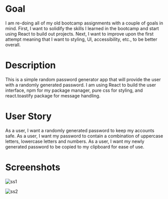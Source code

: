 # Goal
I am re-doing all of my old bootcamp assignments with a couple of goals in mind. First, I want to solidify the skills I learned in the bootcamp and start using React to build out projects. Next, I want to improve upon the first attempt meaning that I want to styling, UI, accessibility, etc., to be better overall. 

# Description
This is a simple random password generator app that will provide the user with a randomly generated password. I am using React to build the user interface, npm for my package manager, pure css for styling, and react.toastify package for message handling.

# User Story
As a user, I want a randomly generated password to keep my accounts safe.
As a user, I want my password to contain a combination of uppercase letters, lowercase letters and numbers.
As a user, I want my newly generated password to be copied to my clipboard for ease of use.

# Screenshots
![ss1](https://user-images.githubusercontent.com/84674745/160506331-3be67fd3-3ba3-4d1d-9ab6-74382abfa94a.JPG)

![ss2](https://user-images.githubusercontent.com/84674745/160506349-b080741c-811a-47ae-821d-27ec11d6fda5.JPG)
